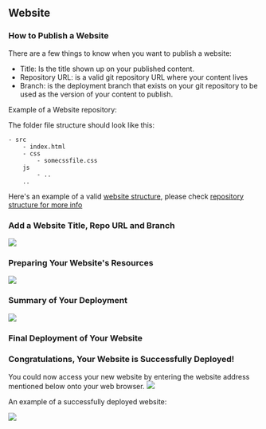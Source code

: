 ## Website

### How to Publish a Website

There are a few things to know when you want to publish a website:

- Title: Is the title shown up on your published content.
- Repository URL: is a valid git repository URL where your content lives
- Branch: is the deployment branch that exists on your git repository to be used as the version of your content to publish.

Example of a Website repository:

The folder file structure should look like this:

```
- src
    - index.html
    - css
        - somecssfile.css
    js
        - ..
    ..
```
Here's an example of a valid [website structure](https://github.com/xmonader/www_incubaid), please check [repository structure for more info](https://github.com/crystaluniverse/publishingtools/blob/development/docs/repo_layout.md)


### Add a Website Title, Repo URL and Branch

![](cloud__website_2.png  )


### Preparing Your Website's Resources

![](cloud__website_7.png  )

### Summary of Your Deployment

![](cloud__website_8.png  )

### Final Deployment of Your Website

### Congratulations, Your Website is Successfully Deployed!
You could now access your new website by entering the website address mentioned below onto your web browser.
![](cloud__website_10.png  )


An example of a successfully deployed website:

![](cloud__website_11.png  )